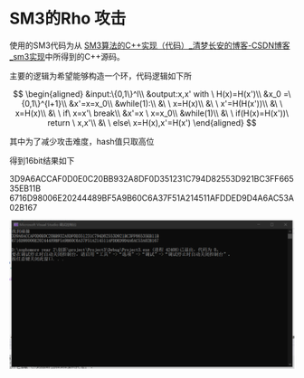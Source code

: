 # SM3的Rho 攻击

  使用的SM3代码为从 [SM3算法的C++实现（代码）_清梦长安的博客-CSDN博客_sm3实现](https://blog.csdn.net/nicai_hualuo/article/details/121555000)中所得到的C++源码。

  主要的逻辑为希望能够构造一个环，代码逻辑如下所

$$
\begin{aligned}
&input:\{0,1\}^l\\
&output:x,x' with \ H(x)=H(x')\\
&x_0 =\{0,1\}^{l+1}\\
&x'=x=x_0\\
&while(1):\\
&\ \ x=H(x)\\
&\ \ x'=H(H(x'))\\
&\ \ x=H(x)\\
&\ \ if\ x=x'\ break\\
&x'=x \ x=x_0\\
&while(1)\\
&\ \ if(H(x)=H(x'))\ return \ x,x'\\
&\ \ else\ x=H(x),x'=H(x')
\end{aligned}
$$

其中为了减少攻击难度，hash值只取高位

得到16bit结果如下

3D9A6ACCAF0D0E0C20BB932A8DF0D351231C794D82553D921BC3FF66535EB11B
6716D98006E20244489BF5A9B60C6A37F51A214511AFDDED9D4A6AC53A02B167

![0](.\成果截图.png)